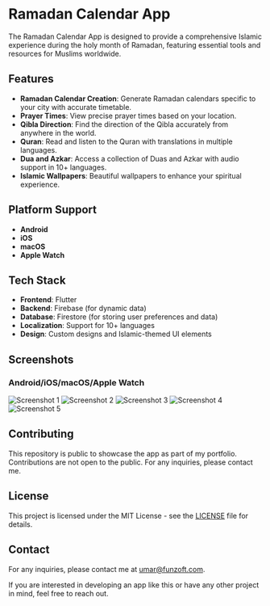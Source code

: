 # Ramadan Calendar App

The Ramadan Calendar App is designed to provide a comprehensive Islamic experience during the holy month of Ramadan, featuring essential tools and resources for Muslims worldwide.

## Features

- **Ramadan Calendar Creation**: Generate Ramadan calendars specific to your city with accurate timetable.
- **Prayer Times**: View precise prayer times based on your location.
- **Qibla Direction**: Find the direction of the Qibla accurately from anywhere in the world.
- **Quran**: Read and listen to the Quran with translations in multiple languages.
- **Dua and Azkar**: Access a collection of Duas and Azkar with audio support in 10+ languages.
- **Islamic Wallpapers**: Beautiful wallpapers to enhance your spiritual experience.

## Platform Support

- **Android**
- **iOS**
- **macOS**
- **Apple Watch**

## Tech Stack

- **Frontend**: Flutter
- **Backend**: Firebase (for dynamic data)
- **Database**: Firestore (for storing user preferences and data)
- **Localization**: Support for 10+ languages
- **Design**: Custom designs and Islamic-themed UI elements

## Screenshots

### Android/iOS/macOS/Apple Watch

![Screenshot 1](https://play-lh.googleusercontent.com/e5-4VVO_XluXmSh9fvlE5mv7YdNjUXGFnSVAeECz7CTRspk0Vl8TSOvjP6h6OFApY6I=w5120-h2880-rw)
![Screenshot 2](https://play-lh.googleusercontent.com/As1yxS4nAKFR6DMc0QkJifSA-_Pxv7cldhTpRCUh834TakXNO7vY5HmxsUoM5jzqrK0=w2560-h1440-rw)
![Screenshot 3](https://dummyimage.com/600x400/000/fff&text=Screenshot+3)
![Screenshot 4](https://dummyimage.com/600x400/000/fff&text=Screenshot+4)
![Screenshot 5](https://dummyimage.com/600x400/000/fff&text=Screenshot+5)

## Contributing

This repository is public to showcase the app as part of my portfolio. Contributions are not open to the public. For any inquiries, please contact me.

## License

This project is licensed under the MIT License - see the [LICENSE](LICENSE) file for details.

## Contact

For any inquiries, please contact me at umar@funzoft.com.

If you are interested in developing an app like this or have any other project in mind, feel free to reach out.
